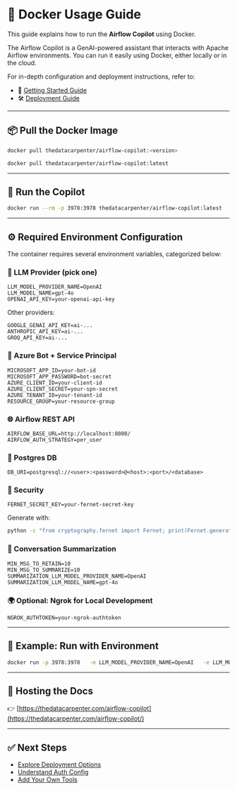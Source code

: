 
# 🐳 Docker Usage Guide

This guide explains how to run the **Airflow Copilot** using Docker.

The Airflow Copilot is a GenAI-powered assistant that interacts with Apache Airflow environments. You can run it easily using Docker, either locally or in the cloud.

For in-depth configuration and deployment instructions, refer to:
- 📘 [Getting Started Guide](https://thedatacarpenter.com/airflow-copilot/quickstart/getting_started)
- 🛠️ [Deployment Guide](https://thedatacarpenter.com/airflow-copilot/deployment/deployment)

---

## 📦 Pull the Docker Image

```bash
docker pull thedatacarpenter/airflow-copilot:<version>
```

```bash
docker pull thedatacarpenter/airflow-copilot:latest
```

---

## 🚀 Run the Copilot

```bash
docker run --rm -p 3978:3978 thedatacarpenter/airflow-copilot:latest
```

---

## ⚙️ Required Environment Configuration

The container requires several environment variables, categorized below:

### 🔮 LLM Provider (pick one)

```env
LLM_MODEL_PROVIDER_NAME=OpenAI
LLM_MODEL_NAME=gpt-4o
OPENAI_API_KEY=your-openai-api-key
```

Other providers:
```env
GOOGLE_GENAI_API_KEY=ai-...
ANTHROPIC_API_KEY=ai-...
GROQ_API_KEY=ai-...
```

### 🤖 Azure Bot + Service Principal

```env
MICROSOFT_APP_ID=your-bot-id
MICROSOFT_APP_PASSWORD=bot-secret
AZURE_CLIENT_ID=your-client-id
AZURE_CLIENT_SECRET=your-spn-secret
AZURE_TENANT_ID=your-tenant-id
RESOURCE_GROUP=your-resource-group
```

### 🌐 Airflow REST API

```env
AIRFLOW_BASE_URL=http://localhost:8080/
AIRFLOW_AUTH_STRATEGY=per_user
```

### 🐘 Postgres DB

```env
DB_URI=postgresql://<user>:<password>@<host>:<port>/<database>
```

### 🔐 Security

```env
FERNET_SECRET_KEY=your-fernet-secret-key
```

Generate with:
```bash
python -c "from cryptography.fernet import Fernet; print(Fernet.generate_key().decode())"
```

### 💬 Conversation Summarization

```env
MIN_MSG_TO_RETAIN=10
MIN_MSG_TO_SUMMARIZE=10
SUMMARIZATION_LLM_MODEL_PROVIDER_NAME=OpenAI
SUMMARIZATION_LLM_MODEL_NAME=gpt-4o
```

### 🌍 Optional: Ngrok for Local Development

```env
NGROK_AUTHTOKEN=your-ngrok-authtoken
```

---

## 🧪 Example: Run with Environment

```bash
docker run -p 3978:3978   -e LLM_MODEL_PROVIDER_NAME=OpenAI   -e LLM_MODEL_NAME=gpt-4o   -e OPENAI_API_KEY=your-key   -e AIRFLOW_BASE_URL=http://localhost:8080   -e FERNET_SECRET_KEY=your-secret   thedatacarpenter/airflow-copilot:latest
```

---

## 📍 Hosting the Docs

👉 [https://thedatacarpenter.com/airflow-copilot](https://thedatacarpenter.com/airflow-copilot/)

---

## ✅ Next Steps

- [Explore Deployment Options](https://thedatacarpenter.com/airflow-copilot/deployment/deployment)
- [Understand Auth Config](https://thedatacarpenter.com/airflow-copilot/architecture/airflow_auth_type)
- [Add Your Own Tools](https://thedatacarpenter.com/airflow-copilot/architecture/supported_apis)
